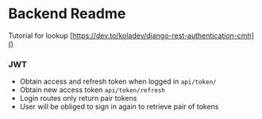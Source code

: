 # Backend Readme
Tutorial for lookup [https://dev.to/koladev/django-rest-authentication-cmh]()


### JWT
 - Obtain access and refresh token when logged in `api/token/`
 - Obtain new access token `api/token/refresh`
 - Login routes only return pair tokens
 - User will be obliged to sign in again to retrieve pair of tokens